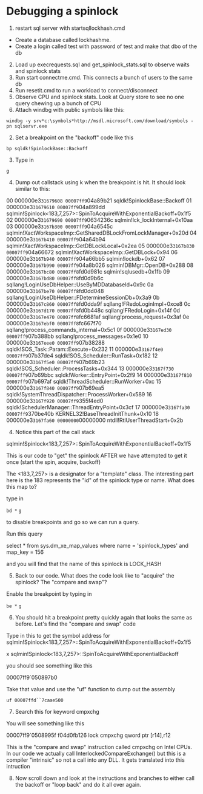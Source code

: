 # Debugging a spinlock

1. restart sql server with startsqllockhash.cmd
- Create a database called lockhashme.
- Create a login called test with password of test and make that dbo of the db
2. Load up execrequests.sql and get_spinlock_stats.sql to observe waits and spinlock stats 
3. Run start connectme.cmd. This connects a bunch of users to the same db
4. Run resetit.cmd to run a workload to connect/disconnect
5. Observe CPU and spinlock stats. Look at Query store to see no one query chewing up a bunch of CPU
6. Attach windbg with public symbols like this:

`windbg -y srv*c:\symbols*http://msdl.microsoft.com/download/symbols -pn sqlservr.exe`

2. Set a breakpoint on the "backoff" code like this

`bp sqldk!SpinlockBase::Backoff`

3. Type in

`g`

4. Dump out callstack using k when the breakpoint is hit. It should look similar to this:

00 000000e3`31679608 00007ff9`04a89b21     sqldk!SpinlockBase::Backoff
01 000000e3`31679610 00007ff9`04a899dd     sqlmin!Spinlock<183,7,257>::SpinToAcquireWithExponentialBackoff+0x1f5
02 000000e3`31679690 00007ff9`0634236c     sqlmin!lck_lockInternal+0x10aa
03 000000e3`3167b300 00007ff9`04a6545c     sqlmin!XactWorkspaceImp::GetSharedDBLockFromLockManager+0x20d
04 000000e3`3167b410 00007ff9`04a64b94     sqlmin!XactWorkspaceImp::GetDBLockLocal+0x2ea
05 000000e3`3167b830 00007ff9`04a66672     sqlmin!XactWorkspaceImp::GetDBLock+0x94
06 000000e3`3167b940 00007ff9`04a66bb5     sqlmin!lockdb+0x62
07 000000e3`3167b990 00007ff9`04a8b026     sqlmin!DBMgr::OpenDB+0x288
08 000000e3`3167bc80 00007ff8`fd0d981c     sqlmin!sqlusedb+0x1fb
09 000000e3`3167bd80 00007ff8`fd0d9b6c     sqllang!LoginUseDbHelper::UseByMDDatabaseId+0x9c
0a 000000e3`3167be70 00007ff8`fd0dd048     sqllang!LoginUseDbHelper::FDetermineSessionDb+0x3a9
0b 000000e3`3167c860 00007ff8`fd0dda9f     sqllang!FRedoLoginImpl+0xce8
0c 000000e3`3167d170 00007ff8`fd0b448c     sqllang!FRedoLogin+0x14f
0d 000000e3`3167e470 00007ff8`fc6681af     sqllang!process_request+0x3af
0e 000000e3`3167ebf0 00007ff8`fc667f70     sqllang!process_commands_internal+0x5c1
0f 000000e3`3167ed30 00007ff9`07b388bb     sqllang!process_messages+0x1e0
10 000000e3`3167eee0 00007ff9`07b38288     sqldk!SOS_Task::Param::Execute+0x232
11 000000e3`3167f4e0 00007ff9`07b37de4     sqldk!SOS_Scheduler::RunTask+0x182
12 000000e3`3167f5e0 00007ff9`07b69b23     sqldk!SOS_Scheduler::ProcessTasks+0x344
13 000000e3`3167f730 00007ff9`07b69bbc     sqldk!Worker::EntryPoint+0x2f9
14 000000e3`3167f810 00007ff9`07b697af     sqldk!ThreadScheduler::RunWorker+0xc
15 000000e3`3167f840 00007ff9`07b69ea5     sqldk!SystemThreadDispatcher::ProcessWorker+0x589
16 000000e3`3167f920 00007ff9`355f4ed0     sqldk!SchedulerManager::ThreadEntryPoint+0x3cf
17 000000e3`3167fa30 00007ff9`370be40b     KERNEL32!BaseThreadInitThunk+0x10
18 000000e3`3167fa60 00000000`00000000     ntdll!RtlUserThreadStart+0x2b

4. Notice this part of the call stack

sqlmin!Spinlock<183,7,257>::SpinToAcquireWithExponentialBackoff+0x1f5

This is our code to "get" the spinlock AFTER we have attempted to get it once (start the spin, acquire, backoff)

The <183,7,257> is a designator for a "template" class. The interesting part here is the 183 represents the "id"
of the spinlock type or name. What does this map to?

type in

`bd *`
`g`

to disable breakpoints and go so we can run a query.

Run this query

select * from sys.dm_xe_map_values
where name = 'spinlock_types' and map_key = 156

and you will find that the name of this spinlock is LOCK_HASH

5. Back to our code. What does the code look like to "acquire" the spinlock? The "compare and swap"?

Enable the breakpoint by typing in

`be *`
`g`

6. You should hit a breakpoint pretty quickly again that looks the same as before. Let's find the "compare and swap" code

Type in this to get the symbol address for sqlmin!Spinlock<183,7,257>::SpinToAcquireWithExponentialBackoff+0x1f5

x sqlmin!Spinlock<183,7,257>::SpinToAcquireWithExponentialBackoff

you should see something like this

00007ff9`050897b0

Take that value and use the "uf" function to dump out the assembly

`uf 00007ffd``7caae500`

7. Search this for keyword cmpxchg

You will see something like this

00007ff9`0508995f f04d0fb126      lock cmpxchg qword ptr [r14],r12

This is the "compare and swap" instruction called cmpxchg on Intel CPUs. In our code we actually call InterlockedCompareExchange() but this is a compiler "intrinsic" so not a call into any DLL. It gets translated into this intruction

8. Now scroll down and look at the instructions and branches to either call the backoff or "loop back" and do it all over again.